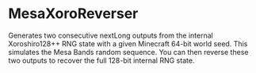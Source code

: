 # MesaXoroReverser
Generates two consecutive nextLong outputs from the internal Xoroshiro128++ RNG state with a given Minecraft 64-bit world seed. This simulates the Mesa Bands random sequence. You can then reverse these two outputs to recover the full 128-bit internal RNG state.
